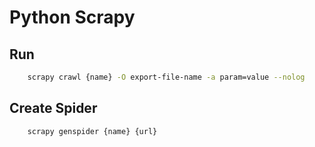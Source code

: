 # Python Scrapy

## Run

```bash
    scrapy crawl {name} -O export-file-name -a param=value --nolog
```

## Create Spider

```bash
    scrapy genspider {name} {url}
```